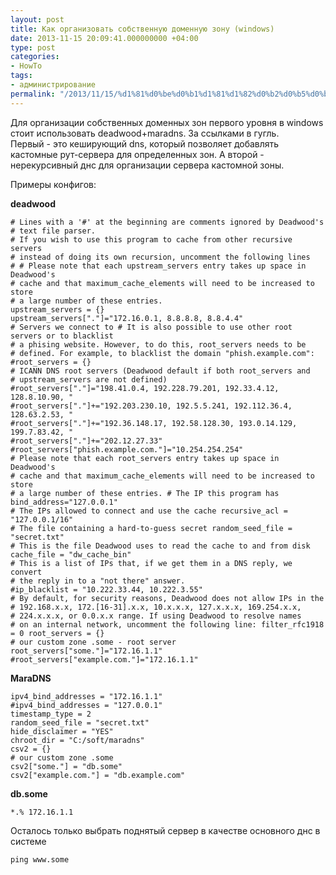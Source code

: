 ```yaml
---
layout: post
title: Как организовать собственную доменную зону (windows)
date: 2013-11-15 20:09:41.000000000 +04:00
type: post
categories:
- HowTo
tags:
- администрирование
permalink: "/2013/11/15/%d1%81%d0%be%d0%b1%d1%81%d1%82%d0%b2%d0%b5%d0%bd%d0%bd%d0%b0%d1%8f_%d0%b4%d0%be%d0%bc%d0%b5%d0%bd%d0%bd%d0%b0%d1%8f_%d0%b7%d0%be%d0%bd%d0%b0/"
---
```

Для организации собственных доменных зон первого уровня в windows стоит использовать deadwood+maradns. За ссылками в гугль.  
Первый - это кеширующий dns, который позволяет добавлять кастомные рут-сервера для определенных зон. А второй - нерекурсивный днс для организации сервера кастомной зоны.  
<!--more-->  
Примеры конфигов:

**deadwood**

```
# Lines with a '#' at the beginning are comments ignored by Deadwood's
# text file parser.
# If you wish to use this program to cache from other recursive servers
# instead of doing its own recursion, uncomment the following lines 
# # Please note that each upstream_servers entry takes up space in Deadwood's 
# cache and that maximum_cache_elements will need to be increased to store 
# a large number of these entries. 
upstream_servers = {} 
upstream_servers["."]="172.16.0.1, 8.8.8.8, 8.8.4.4" 
# Servers we connect to # It is also possible to use other root servers or to blacklist 
# a phising website. However, to do this, root_servers needs to be 
# defined. For example, to blacklist the domain "phish.example.com": 
#root_servers = {} 
# ICANN DNS root servers (Deadwood default if both root_servers and 
# upstream_servers are not defined) 
#root_servers["."]="198.41.0.4, 192.228.79.201, 192.33.4.12, 128.8.10.90, " 
#root_servers["."]+="192.203.230.10, 192.5.5.241, 192.112.36.4, 128.63.2.53, " 
#root_servers["."]+="192.36.148.17, 192.58.128.30, 193.0.14.129, 199.7.83.42, " 
#root_servers["."]+="202.12.27.33" 
#root_servers["phish.example.com."]="10.254.254.254" 
# Please note that each root_servers entry takes up space in Deadwood's 
# cache and that maximum_cache_elements will need to be increased to store 
# a large number of these entries. # The IP this program has bind_address="127.0.0.1" 
# The IPs allowed to connect and use the cache recursive_acl = "127.0.0.1/16" 
# The file containing a hard-to-guess secret random_seed_file = "secret.txt" 
# This is the file Deadwood uses to read the cache to and from disk cache_file = "dw_cache_bin" 
# This is a list of IPs that, if we get them in a DNS reply, we convert 
# the reply in to a "not there" answer. 
#ip_blacklist = "10.222.33.44, 10.222.3.55" 
# By default, for security reasons, Deadwood does not allow IPs in the 
# 192.168.x.x, 172.[16-31].x.x, 10.x.x.x, 127.x.x.x, 169.254.x.x, 
# 224.x.x.x, or 0.0.x.x range. If using Deadwood to resolve names 
# on an internal network, uncomment the following line: filter_rfc1918 = 0 root_servers = {} 
# our custom zone .some - root server 
root_servers["some."]="172.16.1.1" 
#root_servers["example.com."]="172.16.1.1"
```

**MaraDNS**

```
ipv4_bind_addresses = "172.16.1.1"
#ipv4_bind_addresses = "127.0.0.1"
timestamp_type = 2
random_seed_file = "secret.txt"
hide_disclaimer = "YES"
chroot_dir = "C:/soft/maradns"
csv2 = {}
# our custom zone .some
csv2["some."] = "db.some"
csv2["example.com."] = "db.example.com"
```

**db.some**

```
*.% 172.16.1.1
```

Осталось только выбрать поднятый сервер в качестве основного днс в системе

```
ping www.some
```
